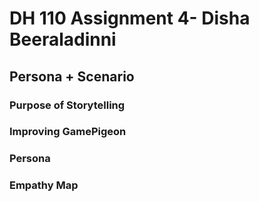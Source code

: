 # DH 110 Assignment 4- Disha Beeraladinni

## Persona + Scenario

### Purpose of Storytelling


### Improving GamePigeon


### Persona

### Empathy Map




